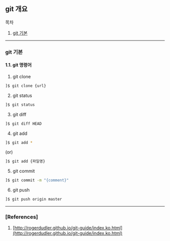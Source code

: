 ## git 개요

목차

1. [git 기본](#git_기본)

* * *

### git 기본

#### 1.1. git 명령어

1. git clone
```bash
]$ git clone {url}
```
2. git status
```bash
]$ git status
```
3. git diff
```bash
]$ git diff HEAD
```
4. git add
```bash
]$ git add *
```
(or)
```bash
]$ git add {파일명}
```

5. git commit
```bash
]$ git commit -m "{comment}"
```

6. git push
```bash
]$ git push origin master
```

* * *

### [References]
1. [http://rogerdudler.github.io/git-guide/index.ko.html](http://rogerdudler.github.io/git-guide/index.ko.html)
